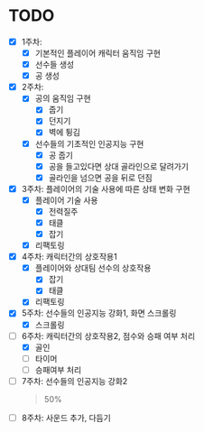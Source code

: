 # TODO
- [x] 1주차: 
  + [x] 기본적인 플레이어 캐릭터 움직임 구현
  + [x] 선수들 생성
  + [x] 공 생성
- [x] 2주차:
  + [x] 공의 움직임 구현
    + [x] 줍기
    + [x] 던지기
    + [x] 벽에 튕김
  + [x] 선수들의 기초적인 인공지능 구현
    + [x] 공 줍기
    + [x] 공을 들고있다면 상대 골라인으로 달려가기
    + [x] 골라인을 넘으면 공을 뒤로 던짐
- [x] 3주차: 플레이어의 기술 사용에 따른 상태 변화 구현
  + [x] 플레이어 기술 사용
    + [x] 전력질주
    + [x] 태클
    + [x] 잡기
  + [x] 리팩토링
- [x] 4주차: 캐릭터간의 상호작용1
  + [x] 플레이어와 상대팀 선수의 상호작용
    + [x] 잡기
    + [x] 태클
  + [x] 리팩토링
- [x] 5주차: 선수들의 인공지능 강화1, 화면 스크롤링
  + [x] 스크롤링
- [ ] 6주차: 캐릭터간의 상호작용2, 점수와 승패 여부 처리
  + [x] 골인
  + [ ] 타이머
  + [ ] 승패여부 처리
- [ ] 7주차: 선수들의 인공지능 강화2
  > 50%
- [ ] 8주차: 사운드 추가, 다듬기
